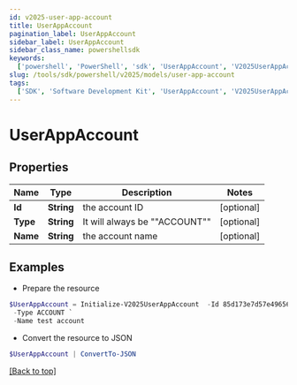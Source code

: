 ```yaml
---
id: v2025-user-app-account
title: UserAppAccount
pagination_label: UserAppAccount
sidebar_label: UserAppAccount
sidebar_class_name: powershellsdk
keywords:
  ['powershell', 'PowerShell', 'sdk', 'UserAppAccount', 'V2025UserAppAccount']
slug: /tools/sdk/powershell/v2025/models/user-app-account
tags:
  ['SDK', 'Software Development Kit', 'UserAppAccount', 'V2025UserAppAccount']
---
```


# UserAppAccount

## Properties

| Name     | Type       | Description                   | Notes      |
| -------- | ---------- | ----------------------------- | ---------- |
| **Id**   | **String** | the account ID                | [optional] |
| **Type** | **String** | It will always be ""ACCOUNT"" | [optional] |
| **Name** | **String** | the account name              | [optional] |

## Examples

- Prepare the resource

```powershell
$UserAppAccount = Initialize-V2025UserAppAccount  -Id 85d173e7d57e496569df763231d6deb6a `
 -Type ACCOUNT `
 -Name test account
```

- Convert the resource to JSON

```powershell
$UserAppAccount | ConvertTo-JSON
```

[[Back to top]](#)
